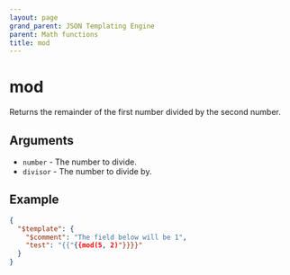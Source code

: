 ```yaml
---
layout: page
grand_parent: JSON Templating Engine
parent: Math functions
title: mod
---
```


# mod

Returns the remainder of the first number divided by the second number.
## Arguments

- `number` - The number to divide.
- `divisor` - The number to divide by.

## Example

```json
{
  "$template": {
    "$comment": "The field below will be 1",
    "test": "{{"{{mod(5, 2)"}}}}"
  }
}
```
